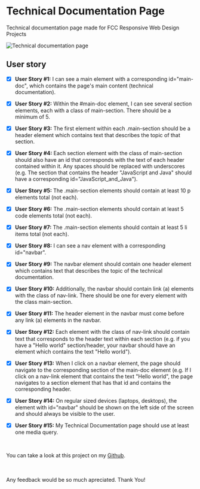 # Technical Documentation Page

Technical documentation page made for FCC Responsive Web Design Projects

![Technical documentation page](https://i.postimg.cc/gjwvnGn6/2021-06-01-2.png "Technical-documentation-page")

## User story

- [x] **User Story #1:** I can see a main element with a corresponding id="main-doc", which contains the page's main content (technical documentation).

- [x] **User Story #2:** Within the #main-doc element, I can see several section elements, each with a class of main-section. There should be a minimum of 5.

- [x] **User Story #3:** The first element within each .main-section should be a header element which contains text that describes the topic of that section.

- [x] **User Story #4:** Each section element with the class of main-section should also have an id that corresponds with the text of each header contained within it. Any spaces should be replaced with underscores (e.g. The section that contains the header "JavaScript and Java" should have a corresponding id="JavaScript_and_Java").

- [x] **User Story #5:** The .main-section elements should contain at least 10 p elements total (not each).

- [x] **User Story #6:** The .main-section elements should contain at least 5 code elements total (not each).

- [x] **User Story #7:** The .main-section elements should contain at least 5 li items total (not each).

- [x] **User Story #8:** I can see a nav element with a corresponding id="navbar".

- [x] **User Story #9:** The navbar element should contain one header element which contains text that describes the topic of the technical documentation.

- [x] **User Story #10:** Additionally, the navbar should contain link (a) elements with the class of nav-link. There should be one for every element with the class main-section.

- [x] **User Story #11:** The header element in the navbar must come before any link (a) elements in the navbar.

- [x] **User Story #12:** Each element with the class of nav-link should contain text that corresponds to the header text within each section (e.g. if you have a "Hello world" section/header, your navbar should have an element which contains the text "Hello world").

- [x] **User Story #13:** When I click on a navbar element, the page should navigate to the corresponding section of the main-doc element (e.g. If I click on a nav-link element that contains the text "Hello world", the page navigates to a section element that has that id and contains the corresponding header.

- [x] **User Story #14:** On regular sized devices (laptops, desktops), the element with id="navbar" should be shown on the left side of the screen and should always be visible to the user.

- [x] **User Story #15:** My Technical Documentation page should use at least one media query.

<br>

You can take a look at this project on my [Github](https://christiankurniadi.github.io/technical-documentation-page/).

<br>
<br>
Any feedback would be so much apreciated. Thank You!
